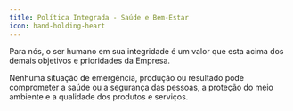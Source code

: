 ```yaml
---
title: Política Integrada - Saúde e Bem-Estar
icon: hand-holding-heart
---
```

Para nós, o ser humano em sua integridade é um valor que esta acima dos demais objetivos e prioridades da Empresa.

Nenhuma situação de emergência, produção ou resultado pode comprometer a saúde ou a segurança das pessoas, a proteção do meio ambiente e a qualidade dos produtos e serviços.
